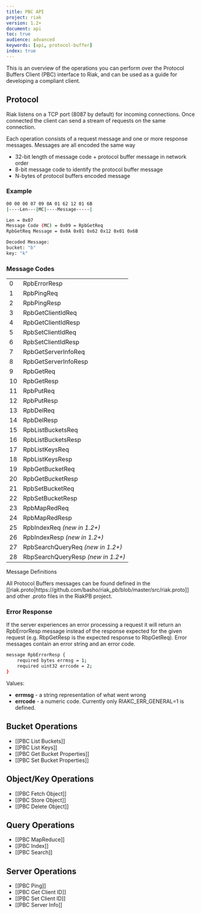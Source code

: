 ```yaml
---
title: PBC API
project: riak
version: 1.2+
document: api
toc: true
audience: advanced
keywords: [api, protocol-buffer]
index: true
---
```


This is an overview of the operations you can perform over the Protocol Buffers
Client (PBC) interface to Riak, and can be used as a guide for developing a
compliant client.

## Protocol

Riak listens on a TCP port (8087 by default) for incoming connections. Once
connected the client can send a stream of requests on the same connection.

Each operation consists of a request message and one or more response messages.
Messages are all encoded the same way
* 32-bit length of message code + protocol buffer message in network order
* 8-bit message code to identify the protocol buffer message
* N-bytes of protocol buffers encoded message

### Example


```bash
00 00 00 07 09 0A 01 62 12 01 6B
|----Len---|MC|----Message-----|

Len = 0x07
Message Code (MC) = 0x09 = RpbGetReq
RpbGetReq Message = 0x0A 0x01 0x62 0x12 0x01 0x6B

Decoded Message:
bucket: "b"
key: "k"
```


### Message Codes

<table>
<tr><td>0</td><td>RpbErrorResp</td></tr>
<tr><td>1</td><td>RpbPingReq</td></tr>
<tr><td>2</td><td>RpbPingResp</td></tr>
<tr><td>3</td><td>RpbGetClientIdReq</td></tr>
<tr><td>4</td><td>RpbGetClientIdResp</td></tr>
<tr><td>5</td><td>RpbSetClientIdReq</td></tr>
<tr><td>6</td><td>RpbSetClientIdResp</td></tr>
<tr><td>7</td><td>RpbGetServerInfoReq</td></tr>
<tr><td>8</td><td>RpbGetServerInfoResp</td></tr>
<tr><td>9</td><td>RpbGetReq</td></tr>
<tr><td>10</td><td>RpbGetResp</td></tr>
<tr><td>11</td><td>RpbPutReq</td></tr>
<tr><td>12</td><td>RpbPutResp</td></tr>
<tr><td>13</td><td>RpbDelReq</td></tr>
<tr><td>14</td><td>RpbDelResp</td></tr>
<tr><td>15</td><td>RpbListBucketsReq</td></tr>
<tr><td>16</td><td>RpbListBucketsResp</td></tr>
<tr><td>17</td><td>RpbListKeysReq</td></tr>
<tr><td>18</td><td>RpbListKeysResp</td></tr>
<tr><td>19</td><td>RpbGetBucketReq</td></tr>
<tr><td>20</td><td>RpbGetBucketResp</td></tr>
<tr><td>21</td><td>RpbSetBucketReq</td></tr>
<tr><td>22</td><td>RpbSetBucketResp</td></tr>
<tr><td>23</td><td>RpbMapRedReq</td></tr>
<tr><td>24</td><td>RpbMapRedResp</td></tr>
<tr><td>25</td><td>RpbIndexReq <i>(new in 1.2+)</i></td></tr>
<tr><td>26</td><td>RpbIndexResp <i>(new in 1.2+)</i></td></tr>
<tr><td>27</td><td>RpbSearchQueryReq <i>(new in 1.2+)</i></td></tr>
<tr><td>28</td><td>RbpSearchQueryResp <i>(new in 1.2+)</i></td></tr>
</table>


<div class="info"><div class="title">Message Definitions</div>
<p>All Protocol Buffers messages can be found defined in the
[[riak.proto|https://github.com/basho/riak_pb/blob/master/src/riak.proto]] and other .proto files in the RiakPB project.</p>
</div>


### Error Response

If the server experiences an error processing a request it will return an
RpbErrorResp message instead of the response expected for the given request
(e.g. RbpGetResp is the expected response to RbpGetReq).  Error messages contain
an error string and an error code.

```bash
message RpbErrorResp {
    required bytes errmsg = 1;
    required uint32 errcode = 2;
}
```

Values:

* **errmsg** - a string representation of what went wrong
* **errcode** - a numeric code. Currently only RIAKC_ERR_GENERAL=1 is defined.

## Bucket Operations

* [[PBC List Buckets]]
* [[PBC List Keys]]
* [[PBC Get Bucket Properties]]
* [[PBC Set Bucket Properties]]

## Object/Key Operations

* [[PBC Fetch Object]]
* [[PBC Store Object]]
* [[PBC Delete Object]]

## Query Operations

* [[PBC MapReduce]]
* [[PBC Index]]
* [[PBC Search]]

## Server Operations

* [[PBC Ping]]
* [[PBC Get Client ID]]
* [[PBC Set Client ID]]
* [[PBC Server Info]]
